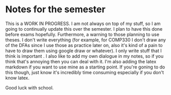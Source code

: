 # Notes for the semester
This is a WORK IN PROGRESS. I am not always on top of my stuff, so I am going to continually update this over the semester. I plan to have this done before exams hopefully. Furthermore, a warning to those planning to use theses. I don't write everything (for example, for COMP330 I don't draw any of the DFAs since I use those as practice later on, also it's kind of a pain to have to draw them using google draw or whatever). I only write stuff that I think is important . I also like to add my own dialogue in my notes, so if you think that's annoying then you can deal with it. I'm also adding the latex markdown if you want to use mine as a starting point. If you're goning to do this though, just know it's incredibly time consuming especially if you don't know latex.

Good luck with school.
